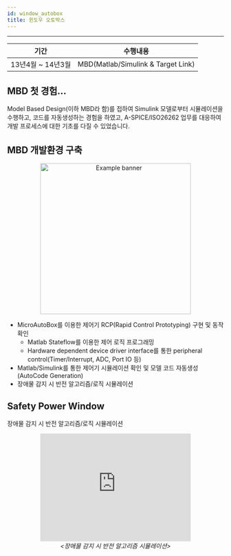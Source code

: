 ```yaml
---
id: window_autobox
title: 윈도우 오토박스
---
```


---

|기간|수행내용|
|---|---|
|13년4월 ~ 14년3월|MBD(Matlab/Simulink & Target Link)|

## MBD 첫 경험...

Model Based Design(이하 MBD라 함)를 접하여 Simulink 모델로부터 시뮬레이션을 수행하고, 코드를 자동생성하는 경험을 하였고, A-SPICE/ISO26262 업무를 대응하여 개발 프로세스에 대한 기초를 다질 수 있었습니다.

## MBD 개발환경 구축

<p align="center">
	<img
		src={require('/img/2_mbd/img2_1_dyauto_mbd.png').default}
		alt="Example banner"
		width="350"
	/>
</p>

* MicroAutoBox를 이용한 제어기 RCP(Rapid Control Prototyping) 구현 및 동작확인
  * Matlab Stateflow를 이용한 제어 로직 프로그래밍
  * Hardware dependent device driver interface를 통한 peripheral control(Timer/Interrupt, ADC, Port IO 등)
* Matlab/Simulink를 통한 제어기 시뮬레이션 확인 및 모델 코드 자동생성(AutoCode Generation)
* 장애물 감지 시 반전 알고리즘/로직 시뮬레이션

## Safety Power Window

장애물 감지 시 반전 알고리즘/로직 시뮬레이션

<p align="center">
	<iframe 
		width="350" height="250"
		src="https://www.youtube.com/embed//JWzVYKv_Eac?rel=0"
		frameborder="0"
		allowfullscreen="true">
		이 브라우저는 iframe을 지원하지 않습니다.
	</iframe><br/><em>&lt;장애물 감지 시 반전 알고리즘 시뮬레이션&gt;</em>
</p>
